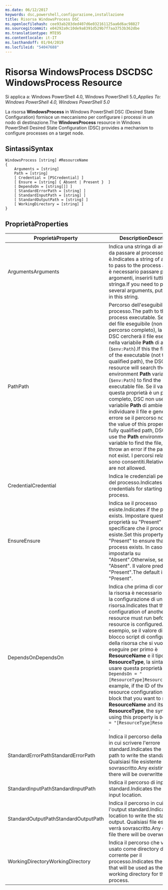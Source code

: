 ```yaml
---
ms.date: 06/12/2017
keywords: dsc,powershell,configurazione,installazione
title: Risorsa WindowsProcess DSC
ms.openlocfilehash: cee93ab283ded407d6e032161125aa6d6ac98827
ms.sourcegitcommit: e04292a9c10de9a8391d529b7f7aa3753b362dbe
ms.translationtype: MTE95
ms.contentlocale: it-IT
ms.lasthandoff: 01/04/2019
ms.locfileid: "54047688"
---
```

# <a name="dsc-windowsprocess-resource"></a><span data-ttu-id="00cb0-103">Risorsa WindowsProcess DSC</span><span class="sxs-lookup"><span data-stu-id="00cb0-103">DSC WindowsProcess Resource</span></span>

<span data-ttu-id="00cb0-104">Si applica a: Windows PowerShell 4.0, Windows PowerShell 5.0_</span><span class="sxs-lookup"><span data-stu-id="00cb0-104">_Applies To: Windows PowerShell 4.0, Windows PowerShell 5.0_</span></span>

<span data-ttu-id="00cb0-105">La risorsa **WindowsProcess** in Windows PowerShell DSC (Desired State Configuration) fornisce un meccanismo per configurare i processi in un nodo di destinazione.</span><span class="sxs-lookup"><span data-stu-id="00cb0-105">The **WindowsProcess** resource in Windows PowerShell Desired State Configuration (DSC) provides a mechanism to configure processes on a target node.</span></span>

## <a name="syntax"></a><span data-ttu-id="00cb0-106">Sintassi</span><span class="sxs-lookup"><span data-stu-id="00cb0-106">Syntax</span></span>

```
WindowsProcess [string] #ResourceName
{
    Arguments = [string]
    Path = [string]
    [ Credential = [PSCredential] ]
    [ Ensure = [string] { Absent | Present }  ]
    [ DependsOn = [string[]] ]
    [ StandardErrorPath = [string] ]
    [ StandardInputPath = [string] ]
    [ StandardOutputPath = [string] ]
    [ WorkingDirectory = [string] ]
}
```

## <a name="properties"></a><span data-ttu-id="00cb0-107">Proprietà</span><span class="sxs-lookup"><span data-stu-id="00cb0-107">Properties</span></span>

| <span data-ttu-id="00cb0-108">Proprietà</span><span class="sxs-lookup"><span data-stu-id="00cb0-108">Property</span></span> | <span data-ttu-id="00cb0-109">Description</span><span class="sxs-lookup"><span data-stu-id="00cb0-109">Description</span></span> |
| --- | --- |
| <span data-ttu-id="00cb0-110">Arguments</span><span class="sxs-lookup"><span data-stu-id="00cb0-110">Arguments</span></span>| <span data-ttu-id="00cb0-111">Indica una stringa di argomenti da passare al processo come è.</span><span class="sxs-lookup"><span data-stu-id="00cb0-111">Indicates a string of arguments to pass to the process as-is.</span></span> <span data-ttu-id="00cb0-112">Se è necessario passare più argomenti, inserirli tutti in questa stringa.</span><span class="sxs-lookup"><span data-stu-id="00cb0-112">If you need to pass several arguments, put them all in this string.</span></span>|
| <span data-ttu-id="00cb0-113">Path</span><span class="sxs-lookup"><span data-stu-id="00cb0-113">Path</span></span>| <span data-ttu-id="00cb0-114">Percorso dell'eseguibile del processo.</span><span class="sxs-lookup"><span data-stu-id="00cb0-114">The path to the process executable.</span></span> <span data-ttu-id="00cb0-115">Se è il nome del file eseguibile (non il percorso completo), la risorsa DSC cercherà il file eseguibile nella variabile **Path** di ambiente (`$env:Path`).</span><span class="sxs-lookup"><span data-stu-id="00cb0-115">If this the file name of the executable (not the fully qualified path), the DSC resource will search the environment **Path** variable (`$env:Path`) to find the executable file.</span></span> <span data-ttu-id="00cb0-116">Se il valore di questa proprietà è un percorso completo, DSC non userà la variabile **Path** di ambiente per individuare il file e genererà un errore se il percorso non esiste.</span><span class="sxs-lookup"><span data-stu-id="00cb0-116">If the value of this property is a fully qualified path, DSC will not use the **Path** environment variable to find the file, and will throw an error if the path does not exist.</span></span> <span data-ttu-id="00cb0-117">I percorsi relativi non sono consentiti.</span><span class="sxs-lookup"><span data-stu-id="00cb0-117">Relative paths are not allowed.</span></span>|
| <span data-ttu-id="00cb0-118">Credential</span><span class="sxs-lookup"><span data-stu-id="00cb0-118">Credential</span></span>| <span data-ttu-id="00cb0-119">Indica le credenziali per l'avvio del processo.</span><span class="sxs-lookup"><span data-stu-id="00cb0-119">Indicates the credentials for starting the process.</span></span>|
| <span data-ttu-id="00cb0-120">Ensure</span><span class="sxs-lookup"><span data-stu-id="00cb0-120">Ensure</span></span>| <span data-ttu-id="00cb0-121">Indica se il processo esiste.</span><span class="sxs-lookup"><span data-stu-id="00cb0-121">Indicates if the process exists.</span></span> <span data-ttu-id="00cb0-122">Impostare questa proprietà su "Present" per specificare che il processo esiste.</span><span class="sxs-lookup"><span data-stu-id="00cb0-122">Set this property to "Present" to ensure that the process exists.</span></span> <span data-ttu-id="00cb0-123">In caso contrario, impostarla su "Absent".</span><span class="sxs-lookup"><span data-stu-id="00cb0-123">Otherwise, set it to "Absent".</span></span> <span data-ttu-id="00cb0-124">Il valore predefinito è "Present".</span><span class="sxs-lookup"><span data-stu-id="00cb0-124">The default is "Present".</span></span>|
| <span data-ttu-id="00cb0-125">DependsOn</span><span class="sxs-lookup"><span data-stu-id="00cb0-125">DependsOn</span></span> | <span data-ttu-id="00cb0-126">Indica che prima di configurare la risorsa è necessario eseguire la configurazione di un'altra risorsa.</span><span class="sxs-lookup"><span data-stu-id="00cb0-126">Indicates that the configuration of another resource must run before this resource is configured.</span></span> <span data-ttu-id="00cb0-127">Ad esempio, se il valore di ID del blocco script di configurazione della risorsa che si vuole eseguire per primo è **ResourceName** e il tipo è **ResourceType**, la sintassi per usare questa proprietà è `DependsOn = "[ResourceType]ResourceName"`.</span><span class="sxs-lookup"><span data-stu-id="00cb0-127">For example, if the ID of the resource configuration script block that you want to run first is **ResourceName** and its type is **ResourceType**, the syntax for using this property is `DependsOn = "[ResourceType]ResourceName"` .</span></span>|
| <span data-ttu-id="00cb0-128">StandardErrorPath</span><span class="sxs-lookup"><span data-stu-id="00cb0-128">StandardErrorPath</span></span>| <span data-ttu-id="00cb0-129">Indica il percorso della directory in cui scrivere l'errore standard.</span><span class="sxs-lookup"><span data-stu-id="00cb0-129">Indicates the directory path to write the standard error.</span></span> <span data-ttu-id="00cb0-130">Qualsiasi file esistente verrà sovrascritto.</span><span class="sxs-lookup"><span data-stu-id="00cb0-130">Any existing file there will be overwritten.</span></span>|
| <span data-ttu-id="00cb0-131">StandardInputPath</span><span class="sxs-lookup"><span data-stu-id="00cb0-131">StandardInputPath</span></span>| <span data-ttu-id="00cb0-132">Indica il percorso di input standard.</span><span class="sxs-lookup"><span data-stu-id="00cb0-132">Indicates the standard input location.</span></span>|
| <span data-ttu-id="00cb0-133">StandardOutputPath</span><span class="sxs-lookup"><span data-stu-id="00cb0-133">StandardOutputPath</span></span>| <span data-ttu-id="00cb0-134">Indica il percorso in cui scrivere l'output standard.</span><span class="sxs-lookup"><span data-stu-id="00cb0-134">Indicates the location to write the standard output.</span></span> <span data-ttu-id="00cb0-135">Qualsiasi file esistente verrà sovrascritto.</span><span class="sxs-lookup"><span data-stu-id="00cb0-135">Any existing file there will be overwritten.</span></span>|
| <span data-ttu-id="00cb0-136">WorkingDirectory</span><span class="sxs-lookup"><span data-stu-id="00cb0-136">WorkingDirectory</span></span>| <span data-ttu-id="00cb0-137">Indica il percorso che verrà usato come directory di lavoro corrente per il processo.</span><span class="sxs-lookup"><span data-stu-id="00cb0-137">Indicates the location that will be used as the current working directory for the process.</span></span>|